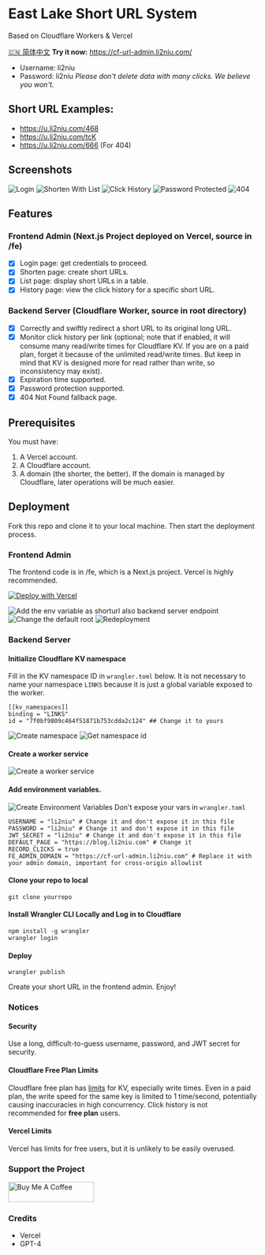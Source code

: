 # East Lake Short URL System

Based on Cloudflare Workers & Vercel

[🇨🇳 简体中文](./readme-zhCN.md)
**Try it now:** https://cf-url-admin.li2niu.com/

- Username: li2niu
- Password: li2niu
  _Please don't delete data with many clicks. We believe you won't._

## Short URL Examples:

- https://u.li2niu.com/468
- https://u.li2niu.com/tcK
- https://u.li2niu.com/666 (For 404)

## Screenshots

![Login](./images/screenshots-login.jpg)
![Shorten With List](./images/screenshots-shorten-with-list.jpg)
![Click History](./images/screenshots-click-history.jpg)
![Password Protected](./images/screenshots-password-protected.jpg)
![404](./images/screenshots-404.jpg)

## Features

### Frontend Admin (Next.js Project deployed on Vercel, source in /fe)

- [x] Login page: get credentials to proceed.
- [x] Shorten page: create short URLs.
- [x] List page: display short URLs in a table.
- [x] History page: view the click history for a specific short URL.

### Backend Server (Cloudflare Worker, source in root directory)

- [x] Correctly and swiftly redirect a short URL to its original long URL.
- [x] Monitor click history per link (optional; note that if enabled, it will consume many read/write times for Cloudflare KV. If you are on a paid plan, forget it because of the unlimited read/write times. But keep in mind that KV is designed more for read rather than write, so inconsistency may exist).
- [x] Expiration time supported.
- [x] Password protection supported.
- [x] 404 Not Found fallback page.

## Prerequisites

You must have:

1. A Vercel account.
2. A Cloudflare account.
3. A domain (the shorter, the better). If the domain is managed by Cloudflare, later operations will be much easier.

## Deployment

Fork this repo and clone it to your local machine. Then start the deployment process.

### Frontend Admin

The frontend code is in /fe, which is a Next.js project. Vercel is highly recommended.

[![Deploy with Vercel](https://vercel.com/button)](https://vercel.com/new/clone?repository-url=https%3A%2F%2Fgithub.com%2FLikenttt%2Fcloudflare-worker-short-url&env=CLOUDFLARE_WORKER_BASE_URL&envDescription=The%20base%20url%20you%20want%20to%20use%20for%20your%20short%20url.%20&project-name=cloudflare-worker-short-url&repository-name=cloudflare-worker-short-url&demo-title=li2niu-cloudflare-worker-short-url&demo-url=https%3A%2F%2Fcf-url-admin.li2niu.com)

![Add the env variable as shorturl also backend server endpoint](images/add-cf-base-url-env.jpg)
![Change the default root](./images/change-nextjs-project-root-2-fe.jpg)
![Redeployment](./images/redeployment.jpg)

### Backend Server

#### Initialize Cloudflare KV namespace

Fill in the KV namespace ID in `wrangler.toml` below. It is not necessary to name your namespace `LINKS` because it is just a global variable exposed to the worker.

```
[[kv_namespaces]]
binding = "LINKS"
id = "7f0bf9809c464f51871b753cdda2c124" ## Change it to yours
```

![Create namespace](./images/create-kv-namespace.jpg)
![Get namespace id](./images/kv-namespace-id.jpg)

#### Create a worker service

![Create a worker service](./images/create-a-worker-service.jpg)

#### Add environment variables.

![Create Environment Variables](./images/edit-env-vars.jpg)
Don't expose your vars in `wrangler.toml`

```
USERNAME = "li2niu" # Change it and don't expose it in this file
PASSWORD = "li2niu" # Change it and don't expose it in this file
JWT_SECRET = "li2niu" # Change it and don't expose it in this file
DEFAULT_PAGE = "https://blog.li2niu.com" # Change it
RECORD_CLICKS = true
FE_ADMIN_DOMAIN = "https://cf-url-admin.li2niu.com" # Replace it with your admin domain, important for cross-origin allowlist

```

#### Clone your repo to local

```
git clone yourrepo
```

#### Install Wrangler CLI Locally and Log in to Cloudflare

```
npm install -g wrangler
wrangler login
```

#### Deploy

```
wrangler publish
```

Create your short URL in the frontend admin. Enjoy!

### Notices

#### Security

Use a long, difficult-to-guess username, password, and JWT secret for security.

#### Cloudflare Free Plan Limits

Cloudflare free plan has [limits](https://developers.cloudflare.com/workers/platform/limits/#kv-limits) for KV, especially write times. Even in a paid plan, the write speed for the same key is limited to 1 time/second, potentially causing inaccuracies in high concurrency. Click history is not recommended for **free plan** users.

#### Vercel Limits

Vercel has limits for free users, but it is unlikely to be easily overused.

### Support the Project

<a href="https://www.buymeacoffee.com/lichuanyi" target="_blank"><img src="https://cdn.buymeacoffee.com/buttons/default-orange.png" alt="Buy Me A Coffee" height="41" width="174"></a>

### Credits

- Vercel
- GPT-4
